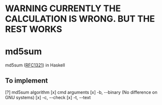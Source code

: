 # WARNING CURRENTLY THE CALCULATION IS WRONG. BUT THE REST WORKS
# md5sum
md5sum ([RFC1321](rfc1321.txt)) in Haskell

## To implement

[?] md5sum algorithm 
[x] cmd arguments
    [x] -b, --binary (No difference on GNU systems)
    [x] -c, --check
    [x] -t, --text
